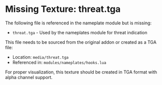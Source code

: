 # Missing Texture: threat.tga

The following file is referenced in the nameplate module but is missing:

- `threat.tga` - Used by the nameplates module for threat indication

This file needs to be sourced from the original addon or created as a TGA file:
- Location: `media/threat.tga`
- Referenced in: `modules/nameplates/hooks.lua`

For proper visualization, this texture should be created in TGA format with alpha channel support.